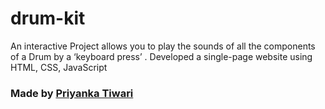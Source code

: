 # drum-kit
An interactive Project allows you to play the sounds of all the components of a Drum by a ‘keyboard press’ . Developed a single-page website using HTML, CSS, JavaScript

### Made by [Priyanka Tiwari](https://github.com/priyanka0815) 